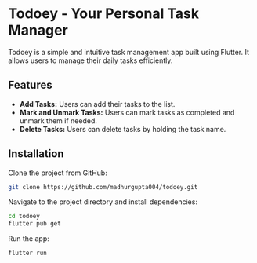 # Todoey - Your Personal Task Manager

Todoey is a simple and intuitive task management app built using Flutter. It allows users to manage their daily tasks efficiently.

## Features

- **Add Tasks:** Users can add their tasks to the list.
- **Mark and Unmark Tasks:** Users can mark tasks as completed and unmark them if needed.
- **Delete Tasks:** Users can delete tasks by holding the task name.

## Installation

Clone the project from GitHub:

```bash
git clone https://github.com/madhurgupta004/todoey.git
```

Navigate to the project directory and install dependencies:

```bash
cd todoey
flutter pub get
```

Run the app:

```bash
flutter run
```
